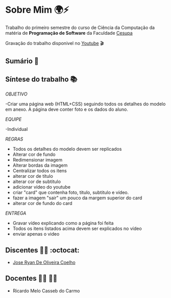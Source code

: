 # Sobre Mim 🌍:zap:

Trabalho do primeiro semestre do curso de Ciência da Computação da matéria de **Programação de Software** da Faculdade [Cesupa](cesupa.br)

Gravação do trabalho disponivel no [Youtube](https://youtu.be/Ee8IpzTsN7Y) :clapper:


## Sumário :open_book:


## Síntese do trabalho :books:

*OBJETIVO*

-Criar uma página web (HTML+CSS) seguindo todos os detalhes do modelo em anexo.
A página deve conter foto e os dados do aluno.

*EQUIPE*

-Individual

*REGRAS*

- Todos os detalhes do modelo devem ser replicados
- Alterar cor de fundo
- Redimensionar imagem
- Alterar bordas da imagem
- Centralizar todos os itens
- alterar cor de título 
- alterar cor de subtitulo
- adicionar vídeo do youtube
- criar "card" que contenha foto, titulo, subtitulo e vídeo.
- fazer a imagem "sair" um pouco da margem superior do card
- alterar cor de fundo do card

*ENTREGA*

- Gravar vídeo explicando como a página foi feita
- Todos os itens listados acima devem ser explicados no vídeo
- enviar apenas o video



## Discentes :man_technologist: :octocat:

- [Jose Ryan De Oliveira Coelho](https://github.com/ryanolivrdev)


## Docentes :man_teacher: :woman_teacher:

- Ricardo Melo Casseb do Carmo



